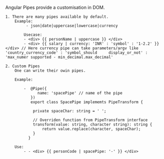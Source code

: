 Angular Pipes provide a customisation in DOM.

    1. There are many pipes available by default.
        Example:
             - json|date|uppercase|lowercase|currency

            Usecase:
            - <div> {{ personName | uppercase }} </div>
            - <div> {{ salary | currency: 'INR' : 'symbol' : '1-2.2' }} </div> // Here currency pipe can take parameters/argv like 'country_currency_code' : 'symbol_should     display_or_not' : 'max_numer supported - min_decimal.max_decimal'

    2. Custom Pipes
        One can write their owin pipes.

        Example:

            -  @Pipe({
                  name: 'spacePipe' // name of the pipe
               })
               export class SpacePipe implememts PipeTransform {

                private spaceChar: string = ' ';

                // Overriden function from PipeTransform interface
                transform(value: string, character string): string {
                    return value.replace(character, spaceChar);
                }
              }

        Use:
            - - <div> {{ personCode | spacePipe: '-' }} </div>

